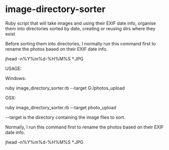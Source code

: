 image-directory-sorter
======================

Ruby script that will take images and using their EXIF date info, organise them into directories sorted by date, creating or reusing dirs where they exist

Before sorting them into directories, I normally run this command first to rename the photos based on their EXIF date info.

jhead -n%Y%m%d-%H%M%S *.JPG



USAGE:

Windows:

ruby image_directory_sorter.rb --target G:/photos_upload

OSX:

ruby image_directory_sorter.rb --target photo_upload

--target is the directory containing the image files to sort.


Normally, I run this command first to rename the photos based on their EXIF date info.

jhead -n%Y%m%d-%H%M%S *.JPG


